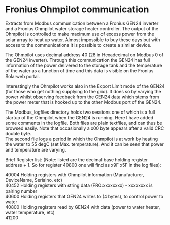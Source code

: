 # Fronius Ohmpilot communication

Extracts from Modbus communication between a Fronius GEN24 inverter and a Fronius Ohmpilot water storage heater controller.
The output of the Ohmpilot is controlled to make maximum use of excess power from the solar array to heat up water. Almost impossible to buy these days but with access to the communications it is possible to create a similar device.

The Ohmpilot uses decimal address 40 (28 in Hexadecimal on Modbus 0 of the GEN24 inverter). Through this communication the GEN24 has full information of
the power delivered to the storage tank and the temperature of the water as a function of time and this data is visible on the Fronius Solarweb portal.  

Interestingly the Ohmpilot works also in the Export Limit mode of the GEN24 (for those who get nothing supplying to the grid). It does so by varying the power whilst observing feedback from the GEN24 data which stems from the power meter that is hooked up to the other Modbus port of the GEN24.

The Modbus_logfiles directory holds two sessions one of which is a full startup of the Ohmpilot when the GEN24 is running. Here I have added some comments in the logfile. Both files are plain textfiles, and can thus be browsed easily. Note that occasionally a x00 byte appears after a valid CRC double byte.  
The second file logs a period in which the Ohmpilot is at work by heating the water to 55 degC (set Max. temperature). And it can be seen that power and temperature are varying.

Brief Register list:
(Note: listed are the decimal base holding register address + 1. So for register 40800 one will find as x9F x5F in the log files):

40004   Holding registers with Ohmpilot information (Manufacturer, DeviceName, Serialno. etc)  
40452   Holding registers with string data (FRO:xxxxxxxx) - xxxxxxxx is pairing number  
40600   Holding registers that GEN24 writes to (4 bytes), to control power to water  
40800   Holding registers read by GEN24 with data (power to water heater, water temperature, etc)  
41200  


